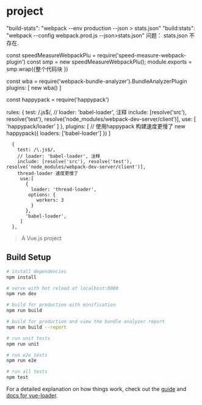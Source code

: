 # project
<!-- 构建相关的优化 -->
<!-- star -->
 "build-stats": "webpack --env production --json > stats.json"
"build:stats": "webpack --config webpack.prod.js --json>stats.json"
问题： stats.json 不存在.
<!-- star end-->

<!-- 目的是为了分析第三方模块的大小和组件代码的大小 和 速度  -->

<!-- speedMeasureWebpackPlu 构建速度的查看-->
<!-- 红色的注意  黄色中等  绿色不用 -->
<!-- 可以看到每个插件laoder 和  插件执行耗时 -->
const speedMeasureWebpackPlu = require('speed-measure-webpack-plugin')
const smp = new speedMeasureWebpackPlu();
module.exports = smp.wrap({整个代码块 })
<!-- speedMeasureWebpackPl end -->

<!-- webpack-bundle-analyzer 构建体积  -->
const wba = require('webpack-bundle-analyzer').BundleAnalyzerPlugin
 plugins: [
    new wba()
  ]
<!--webpack-bundle-analyzer end-->

<!-- 构建速度加快,目前测试并没有  使用happywebpack 现在作者已经不更新不维护了 -->
  const happypack = require('happypack')
   
  rules:
      {
        test: /\.js$/,
        // loader: 'babel-loader', 注释
        include: [resolve('src'), resolve('test'), resolve('node_modules/webpack-dev-server/client')],
        use: [
          'happypack/loader'
        ]
      },
  plugins: [
   // 使用happypack 构建速度更慢了
     new happypack({
       loaders: ['babel-loader']
     })
  ]
<!-- end -->

<!-- 使用thread-loader  速度变慢了  -->
      {
        test: /\.js$/,
        // loader: 'babel-loader', 注释
        include: [resolve('src'), resolve('test'), resolve('node_modules/webpack-dev-server/client')],
        thread-loader 速度更慢了
         use:[
           {
             loader: 'thread-loader',
            options: {
               workers: 3
             }
           },
           'babel-loader',
         ]
      },
<!-- end -->

> A Vue.js project

## Build Setup

``` bash
# install dependencies
npm install

# serve with hot reload at localhost:8080
npm run dev

# build for production with minification
npm run build

# build for production and view the bundle analyzer report
npm run build --report

# run unit tests
npm run unit

# run e2e tests
npm run e2e

# run all tests
npm test
```

For a detailed explanation on how things work, check out the [guide](http://vuejs-templates.github.io/webpack/) and [docs for vue-loader](http://vuejs.github.io/vue-loader).
